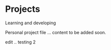 # Projects
Learning and developing

Personal project file ... content to be added soon.

edit .. testing 2